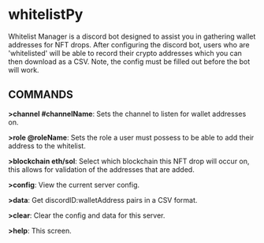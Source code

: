 # whitelistPy

Whitelist Manager is a discord bot designed to assist you in gathering wallet addresses for NFT drops.
After configuring the discord bot, users who are 'whitelisted' will be able to record their crypto addresses which you can then download as a CSV.
Note, the config must be filled out before the bot will work.

## COMMANDS
**>channel #channelName**: Sets the channel to listen for wallet addresses on.

**>role @roleName**: Sets the role a user must possess to be able to add their address to the whitelist.

**>blockchain eth/sol**: Select which blockchain this NFT drop will occur on, this allows for validation of the addresses that are added.

**>config**: View the current server config.

**>data**: Get discordID:walletAddress pairs in a CSV format.

**>clear**: Clear the config and data for this server.

**>help**: This screen.
